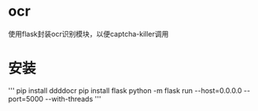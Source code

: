 # ocr
使用flask封装ocr识别模块，以便captcha-killer调用

# 安装
'''
pip install ddddocr
pip install flask
python -m flask run --host=0.0.0.0 --port=5000 --with-threads
'''

